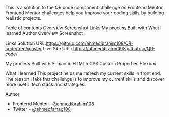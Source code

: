 This is a solution to the QR code component challenge on Frontend Mentor. Frontend Mentor challenges help you improve your coding skills by building realistic projects.

Table of contents
Overview
Screenshot
Links
My process
Built with
What I learned
Author
Overview
Screenshot


Links
Solution URL:https://github.com/ahmedibrahim108/QR-code/tree/master
Live Site URL: https://ahmedibrahim108.github.io/QR-code/

My process
Built with
Semantic HTML5
CSS Custom Properties
Flexbox

What I learned
This project helps me refresh my current skills in front end. The reason I take this challenge is to improve my current skills and discover more useful tech stack and strategies.

Author
- Frontend Mentor - [@ahmedibrahim108](https://www.frontendmentor.io/profile/ahmedibrahim108)
- Twitter - [@ahmedfarrag108](https://x.com/Ahmedfarrag108)
